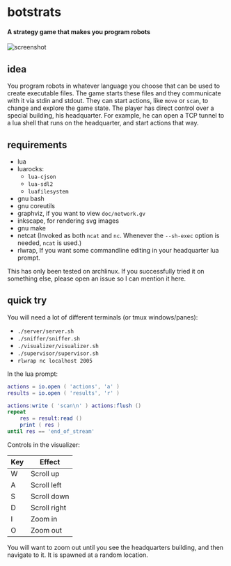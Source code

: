# botstrats

#### A strategy game that makes you program robots

![screenshot][1]

[1]: http://i.imgur.com/oyEWW4m.png

## idea

You program robots in whatever language you choose that can be used to create
executable files. The game starts these files and they communicate with it via
stdin and stdout. They can start actions, like `move` or `scan`, to change and
explore the game state. The player has direct control over a special building,
his headquarter. For example, he can open a TCP tunnel to a lua shell that runs
on the headquarter, and start actions that way.

## requirements

* lua
* luarocks:
    * `lua-cjson`
    * `lua-sdl2`
    * `luafilesystem`
* gnu bash
* gnu coreutils
* graphviz, if you want to view `doc/network.gv`
* inkscape, for rendering svg images
* gnu make
* netcat (Invoked as both `ncat` and `nc`. Whenever the `--sh-exec` option is
  needed, `ncat` is used.)
* rlwrap, If you want some commandline editing in your headquarter lua prompt.

This has only been tested on archlinux. If you successfully tried it on
something else, please open an issue so I can mention it here.

## quick try

You will need a lot of different terminals (or tmux windows/panes):

* `./server/server.sh`
* `./sniffer/sniffer.sh`
* `./visualizer/visualizer.sh`
* `./supervisor/supervisor.sh`
* `rlwrap nc localhost 2005`

In the lua prompt:
```lua
actions = io.open ( 'actions', 'a' )
results = io.open ( 'results', 'r' )

actions:write ( 'scan\n' ) actions:flush ()
repeat
    res = result:read ()
    print ( res )
until res == 'end_of_stream'
```

Controls in the visualizer:

| Key | Effect        |
| --- | ------------- |
| W   | Scroll up     |
| A   | Scroll left   |
| S   | Scroll down   |
| D   | Scroll right  |
| I   | Zoom in       |
| O   | Zoom out      |

You will want to zoom out until you see the headquarters building, and then
navigate to it. It is spawned at a random location.
